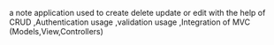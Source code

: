 a note application used to create delete update or edit with the help of CRUD
,Authentication usage 
,validation usage 
,Integration of MVC (Models,View,Controllers)
